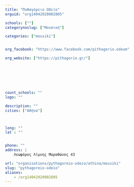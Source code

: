 ```yaml
---
title: "Πυθαγόρειο Ωδείο"
orguid: "org14042020002805"

schools: [""]
categorynoslug: ["Μουσική"]

categories: ["mousiki"]


org_facebook: "https://www.facebook.com/pithagorio.odeum"

org_website: ["https://pithagorio.gr/"]







count_schools: ""
logo: ""

description: ""
cities: ["Αθήνα"]



long: ""
lat : ""


phone: ""
address: |
    Λεωφόρος Λίμνης Μαραθώνος 43

url: "organisations/pythagoreio-odeio/athina/mousiki"
slug: "pythagoreio-odeio"
aliases:
    - /org14042020002805
---
```



